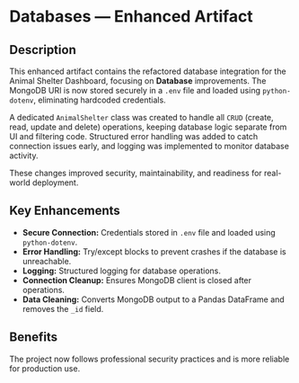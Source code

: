 # Databases — Enhanced Artifact

## Description

This enhanced artifact contains the refactored database integration for the Animal Shelter Dashboard, focusing on **Database** improvements. The MongoDB URI is now stored securely in a `.env` file and loaded using `python-dotenv`, eliminating hardcoded credentials.

A dedicated `AnimalShelter` class was created to handle all `CRUD` (create, read, update and delete) operations, keeping database logic separate from UI and filtering code. Structured error handling was added to catch connection issues early, and logging was implemented to monitor database activity.

These changes improved security, maintainability, and readiness for real-world deployment.


## Key Enhancements
- **Secure Connection:** Credentials stored in `.env` file and loaded using `python-dotenv`.
- **Error Handling:** Try/except blocks to prevent crashes if the database is unreachable.
- **Logging:** Structured logging for database operations.
- **Connection Cleanup:** Ensures MongoDB client is closed after operations.
- **Data Cleaning:** Converts MongoDB output to a Pandas DataFrame and removes the `_id` field.

## Benefits
The project now follows professional security practices and is more reliable for production use.


